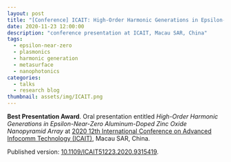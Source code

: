 ```yaml
---
layout: post
title: "[Conference] ICAIT: High-Order Harmonic Generations in Epsilon-Near-Zero Aluminum-Doped Zinc Oxide Nanopyramid Array"
date: 2020-11-23 12:00:00
description: "conference presentation at ICAIT, Macau SAR, China"
tags: 
  - epsilon-near-zero
  - plasmonics
  - harmonic generation
  - metasurface
  - nanophotonics
categories: 
  - talks
  - research blog
thumbnail: assets/img/ICAIT.png
---
```


**Best Presentation Award**. Oral presentation entitled *High-Order Harmonic Generations in Epsilon-Near-Zero Aluminum-Doped Zinc Oxide Nanopyramid Array* at [2020 12th International Conference on Advanced Infocomm Technology (ICAIT)](https://ieeexplore.ieee.org/xpl/conhome/9315292/proceeding), Macau SAR, China.

Published version: [10.1109/ICAIT51223.2020.9315419](https://doi.org/10.1109/ICAIT51223.2020.9315419).
